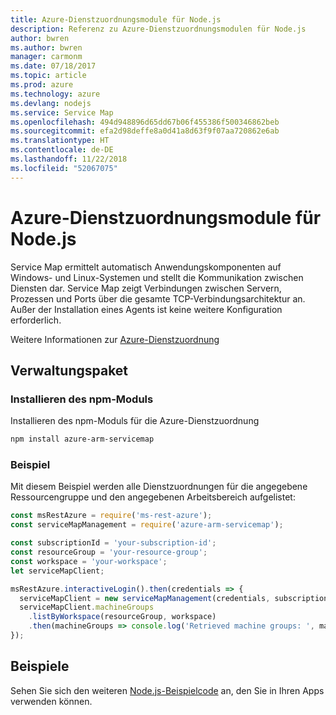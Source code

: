 ```yaml
---
title: Azure-Dienstzuordnungsmodule für Node.js
description: Referenz zu Azure-Dienstzuordnungsmodulen für Node.js
author: bwren
ms.author: bwren
manager: carmonm
ms.date: 07/18/2017
ms.topic: article
ms.prod: azure
ms.technology: azure
ms.devlang: nodejs
ms.service: Service Map
ms.openlocfilehash: 494d948896d65dd67b06f455386f500346862beb
ms.sourcegitcommit: efa2d98deffe8a0d41a8d63f9f07aa720862e6ab
ms.translationtype: HT
ms.contentlocale: de-DE
ms.lasthandoff: 11/22/2018
ms.locfileid: "52067075"
---
```

# <a name="azure-service-map-modules-for-nodejs"></a>Azure-Dienstzuordnungsmodule für Node.js

Service Map ermittelt automatisch Anwendungskomponenten auf Windows- und Linux-Systemen und stellt die Kommunikation zwischen Diensten dar. Service Map zeigt Verbindungen zwischen Servern, Prozessen und Ports über die gesamte TCP-Verbindungsarchitektur an. Außer der Installation eines Agents ist keine weitere Konfiguration erforderlich.

Weitere Informationen zur [Azure-Dienstzuordnung](https://docs.microsoft.com/azure/operations-management-suite/operations-management-suite-service-map)

## <a name="management-package"></a>Verwaltungspaket

### <a name="install-the-npm-module"></a>Installieren des npm-Moduls

Installieren des npm-Moduls für die Azure-Dienstzuordnung

```bash
npm install azure-arm-servicemap
```

### <a name="example"></a>Beispiel

Mit diesem Beispiel werden alle Dienstzuordnungen für die angegebene Ressourcengruppe und den angegebenen Arbeitsbereich aufgelistet:

```javascript
const msRestAzure = require('ms-rest-azure');
const serviceMapManagement = require('azure-arm-servicemap');

const subscriptionId = 'your-subscription-id';
const resourceGroup = 'your-resource-group';
const workspace = 'your-workspace';
let serviceMapClient;

msRestAzure.interactiveLogin().then(credentials => {
  serviceMapClient = new serviceMapManagement(credentials, subscriptionId);
  serviceMapClient.machineGroups
    .listByWorkspace(resourceGroup, workspace)
    .then(machineGroups => console.log('Retrieved machine groups: ', machineGroups));
});
```

## <a name="samples"></a>Beispiele

Sehen Sie sich den weiteren [Node.js-Beispielcode](https://azure.microsoft.com/resources/samples/?platform=nodejs) an, den Sie in Ihren Apps verwenden können.
